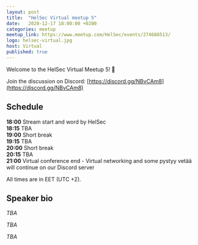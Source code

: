 ```yaml
---
layout: post
title:  "HelSec Virtual meetup 5"
date:   2020-12-17 18:00:00 +0200
categories: meetup
meetup_link: https://www.meetup.com/HelSec/events/274688513/
logo: helsec-virtual.jpg
host: Virtual
published: true
---
```


Welcome to the HelSec Virtual Meetup 5! 🤗

Join the discussion on Discord: [https://discord.gg/NBvCAm8](https://discord.gg/NBvCAm8)

## Schedule

**18:00** Stream start and word by HelSec  
**18:15** TBA  
**19:00** Short break  
**19:15** TBA  
**20:00** Short break  
**20:15** TBA  
**21:00** Virtual conference end - Virtual networking and some pystyy vetää will continue on our Discord server  

All times are in EET (UTC +2).

## Speaker bio
_TBA_

_TBA_

_TBA_
